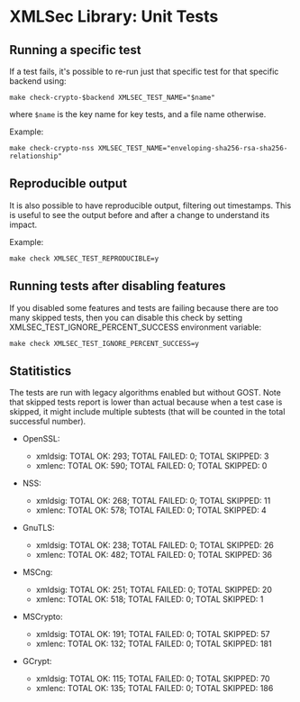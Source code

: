 # XMLSec Library: Unit Tests

## Running a specific test

If a test fails, it's possible to re-run just that specific test for that
specific backend using:

```
make check-crypto-$backend XMLSEC_TEST_NAME="$name"
```

where `$name` is the key name for key tests, and a file name otherwise.

Example:

```
make check-crypto-nss XMLSEC_TEST_NAME="enveloping-sha256-rsa-sha256-relationship"
```

## Reproducible output

It is also possible to have reproducible output, filtering out timestamps. This
is useful to see the output before and after a change to understand its impact.

Example:

```
make check XMLSEC_TEST_REPRODUCIBLE=y
```

## Running tests after disabling features

If you disabled some features and tests are failing because there are too many
skipped tests, then you can disable this check by setting XMLSEC_TEST_IGNORE_PERCENT_SUCCESS
environment variable:


```
make check XMLSEC_TEST_IGNORE_PERCENT_SUCCESS=y
```

## Statitistics

The tests are run with legacy algorithms enabled but without GOST. Note that skipped
tests report is lower than actual because when a test case is skipped, it might include
multiple subtests (that will be counted in the total successful number).

- OpenSSL:
  - xmldsig: TOTAL OK: 293; TOTAL FAILED: 0; TOTAL SKIPPED: 3
  - xmlenc:  TOTAL OK: 590; TOTAL FAILED: 0; TOTAL SKIPPED: 0

- NSS:
   - xmldsig: TOTAL OK: 268; TOTAL FAILED: 0; TOTAL SKIPPED: 11
   - xmlenc:  TOTAL OK: 578; TOTAL FAILED: 0; TOTAL SKIPPED: 4

- GnuTLS:
   - xmldsig: TOTAL OK: 238; TOTAL FAILED: 0; TOTAL SKIPPED: 26
   - xmlenc:  TOTAL OK: 482; TOTAL FAILED: 0; TOTAL SKIPPED: 36

- MSCng:
   - xmldsig: TOTAL OK: 251; TOTAL FAILED: 0; TOTAL SKIPPED: 20
   - xmlenc:  TOTAL OK: 518; TOTAL FAILED: 0; TOTAL SKIPPED: 1

- MSCrypto:
   - xmldsig: TOTAL OK: 191; TOTAL FAILED: 0; TOTAL SKIPPED: 57
   - xmlenc:  TOTAL OK: 132; TOTAL FAILED: 0; TOTAL SKIPPED: 181

- GCrypt:
   - xmldsig: TOTAL OK: 115; TOTAL FAILED: 0; TOTAL SKIPPED: 70
   - xmlenc:  TOTAL OK: 135; TOTAL FAILED: 0; TOTAL SKIPPED: 186
